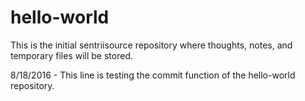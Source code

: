 # hello-world
This is the initial sentriisource repository where thoughts, notes, and temporary files will be stored.

8/18/2016 - This line is testing the commit function of the hello-world repository.
